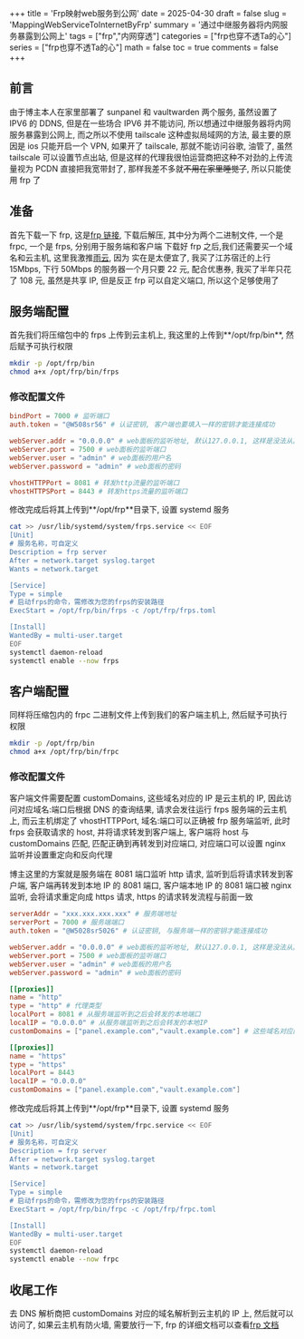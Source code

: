 +++
title = 'Frp映射web服务到公网'
date = 2025-04-30
draft = false
slug = 'MappingWebServiceToInternetByFrp'
summary = '通过中继服务器将内网服务暴露到公网上'
tags = ["frp","内网穿透"]
categories = ["frp也穿不透Ta的心"]
series = ["frp也穿不透Ta的心"]
math = false
toc = true
comments = false
+++

## 前言

由于博主本人在家里部署了 sunpanel 和 vaultwarden 两个服务, 虽然设置了 IPV6 的 DDNS, 但是在一些场合 IPV6 并不能访问, 所以想通过中继服务器将内网服务暴露到公网上, 而之所以不使用 tailscale 这种虚拟局域网的方法, 最主要的原因是 ios 只能开启一个 VPN, 如果开了 tailscale, 那就不能访问谷歌, 油管了, 虽然 tailscale 可以设置节点出站, 但是这样的代理我很怕运营商把这种不对劲的上传流量视为 PCDN 直接把我宽带封了, 那样我差不多就~~不用在家里睡觉了~~, 所以只能使用 frp 了

## 准备

首先下载一下 frp, 这是[frp 链接](https://github.com/fatedier/frp/releases), 下载后解压, 其中分为两个二进制文件, 一个是 frpc, 一个是 frps, 分别用于服务端和客户端
下载好 frp 之后,我们还需要买一个域名和云主机, 这里我激推[雨云](https://www.rainyun.com/MTI2OTkw_), 因为 实在是太便宜了, 我买了江苏宿迁的上行 15Mbps, 下行 50Mbps 的服务器一个月只要 22 元, 配合优惠券, 我买了半年只花了 108 元, 虽然是共享 IP, 但是反正 frp 可以自定义端口, 所以这个足够使用了

## 服务端配置

首先我们将压缩包中的 frps 上传到云主机上, 我这里的上传到**/opt/frp/bin**, 然后赋予可执行权限

```bash
mkdir -p /opt/frp/bin
chmod a+x /opt/frp/bin/frps
```

### 修改配置文件

```toml
bindPort = 7000 # 监听端口
auth.token = "@W508sr56" # 认证密钥, 客户端也要填入一样的密钥才能连接成功

webServer.addr = "0.0.0.0" # web面板的监听地址, 默认127.0.0.1, 这样是没法从其他设备访问的
webServer.port = 7500 # web面板的监听端口
webServer.user = "admin" # web面板的用户名
webServer.password = "admin" # web面板的密码

vhostHTTPPort = 8081 # 转发http流量的监听端口
vhostHTTPSPort = 8443 # 转发https流量的监听端口
```

修改完成后将其上传到**/opt/frp**目录下, 设置 systemd 服务

```bash
cat >> /usr/lib/systemd/system/frps.service << EOF
[Unit]
# 服务名称，可自定义
Description = frp server
After = network.target syslog.target
Wants = network.target

[Service]
Type = simple
# 启动frps的命令，需修改为您的frps的安装路径
ExecStart = /opt/frp/bin/frps -c /opt/frp/frps.toml

[Install]
WantedBy = multi-user.target
EOF
systemctl daemon-reload
systemctl enable --now frps
```

## 客户端配置

同样将压缩包内的 frpc 二进制文件上传到我们的客户端主机上, 然后赋予可执行权限

```bash
mkdir -p /opt/frp/bin
chmod a+x /opt/frp/bin/frpc
```

### 修改配置文件

客户端文件需要配置 customDomains, 这些域名对应的 IP 是云主机的 IP, 因此访问对应域名:端口后根据 DNS 的查询结果, 请求会发往运行 frps 服务端的云主机上, 而云主机绑定了 vhostHTTPPort, 域名:端口可以正确被 frp 服务端监听, 此时 frps 会获取请求的 host, 并将请求转发到客户端上, 客户端将 host 与 customDomains 匹配, 匹配正确到再转发到对应端口, 对应端口可以设置 nginx 监听并设置重定向和反向代理

博主这里的方案就是服务端在 8081 端口监听 http 请求, 监听到后将请求转发到客户端, 客户端再转发到本地 IP 的 8081 端口, 客户端本地 IP 的 8081 端口被 nginx 监听, 会将请求重定向成 https 请求, https 的请求转发流程与前面一致

```toml
serverAddr = "xxx.xxx.xxx.xxx" # 服务端地址
serverPort = 7000 # 服务端端口
auth.token = "@W5028sr5026" # 认证密钥, 与服务端一样的密钥才能连接成功

webServer.addr = "0.0.0.0" # web面板的监听地址, 默认127.0.0.1, 这样是没法从其他设备访问的
webServer.port = 7500 # web面板的监听端口
webServer.user = "admin" # web面板的用户名
webServer.password = "admin" # web面板的密码

[[proxies]]
name = "http"
type = "http" # 代理类型
localPort = 8081 # 从服务端监听到之后会转发的本地端口
localIP = "0.0.0.0" # 从服务端监听到之后会转发的本地IP
customDomains = ["panel.example.com","vault.example.com"] # 这些域名对应的IP是云主机的IP, 云主机绑定了vhostHTTPPort, 因此输入域名:端口, 匹配到自定义域名frp就会转发到客户端上,客户端再转发到对应端口上

[[proxies]]
name = "https"
type = "https"
localPort = 8443
localIP = "0.0.0.0"
customDomains = ["panel.example.com","vault.example.com"]
```

修改完成后将其上传到**/opt/frp**目录下, 设置 systemd 服务

```bash
cat >> /usr/lib/systemd/system/frpc.service << EOF
[Unit]
# 服务名称，可自定义
Description = frp server
After = network.target syslog.target
Wants = network.target

[Service]
Type = simple
# 启动frps的命令，需修改为您的frps的安装路径
ExecStart = /opt/frp/bin/frpc -c /opt/frp/frpc.toml

[Install]
WantedBy = multi-user.target
EOF
systemctl daemon-reload
systemctl enable --now frpc
```

## 收尾工作

去 DNS 解析商把 customDomains 对应的域名解析到云主机的 IP 上, 然后就可以访问了, 如果云主机有防火墙, 需要放行一下, frp 的详细文档可以查看[frp 文档](https://gofrp.org/zh-cn/docs/)

